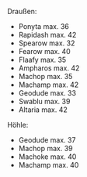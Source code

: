 Draußen:
- Ponyta max. 36
- Rapidash max. 42
- Spearow max. 32
- Fearow max. 40
- Flaafy max. 35
- Ampharos max. 42
- Machop max. 35
- Machamp max. 42
- Geodude max. 33
- Swablu max. 39
- Altaria max. 42

Höhle:
- Geodude max. 37
- Machop max. 39
- Machoke max. 40
- Machamp max. 40
